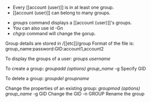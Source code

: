 * Every [[account (user)]] is in at least one group.
* [[account (user)]] can belong to many groups.
- *groups* command displays a [[account (user)]]'s groups.
- You can also use id -Gn
- *chgrp* command will change the gorup.

Group details are stored in /[[etc]]/group 
Format of the file is:
group_name:password:GID:account1,account2

To display the groups of a user:
*groups username*

To create a group: *groupadd (options) group_name*
-g Specify GID

To delete a group: *groupdel groupname*

Change the properties of an existing group: *groupmod (options) group_name*
-g GID Change the GID
-n GROUP Rename the group

